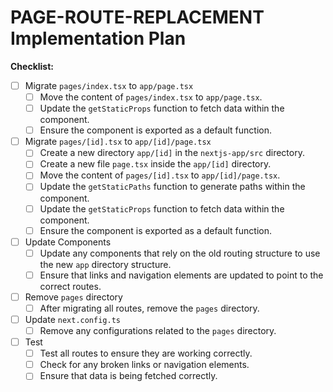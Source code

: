 # PAGE-ROUTE-REPLACEMENT Implementation Plan

**Checklist:**

- [ ] Migrate `pages/index.tsx` to `app/page.tsx`
  - [ ] Move the content of `pages/index.tsx` to `app/page.tsx`.
  - [ ] Update the `getStaticProps` function to fetch data within the component.
  - [ ] Ensure the component is exported as a default function.
- [ ] Migrate `pages/[id].tsx` to `app/[id]/page.tsx`
  - [ ] Create a new directory `app/[id]` in the `nextjs-app/src` directory.
  - [ ] Create a new file `page.tsx` inside the `app/[id]` directory.
  - [ ] Move the content of `pages/[id].tsx` to `app/[id]/page.tsx`.
  - [ ] Update the `getStaticPaths` function to generate paths within the component.
  - [ ] Update the `getStaticProps` function to fetch data within the component.
  - [ ] Ensure the component is exported as a default function.
- [ ] Update Components
  - [ ] Update any components that rely on the old routing structure to use the new `app` directory structure.
  - [ ] Ensure that links and navigation elements are updated to point to the correct routes.
- [ ] Remove `pages` directory
  - [ ] After migrating all routes, remove the `pages` directory.
- [ ] Update `next.config.ts`
  - [ ] Remove any configurations related to the `pages` directory.
- [ ] Test
  - [ ] Test all routes to ensure they are working correctly.
  - [ ] Check for any broken links or navigation elements.
  - [ ] Ensure that data is being fetched correctly.
